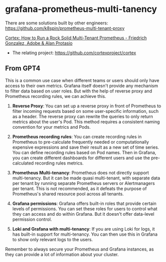 # grafana-prometheus-multi-tanency

There are some solutions built by other engineers: https://github.com/k8spin/prometheus-multi-tenant-proxy

[Cortex: How to Run a Rock Solid Multi-Tenant Prometheus - Friedrich Gonzalez, Adobe & Alan Protasio](https://www.youtube.com/watch?app=desktop&v=Pl5hEoRPLJU)

- The relating project: https://github.com/cortexproject/cortex

## From GPT4

This is a common use case when different teams or users should only have access
to their own metrics. Grafana itself doesn't provide any mechanism to filter
data based on user roles. But with the help of reverse proxy and Prometheus
recording rules, we can achieve this.

1. **Reverse Proxy**: You can set up a reverse proxy in front of Prometheus to
   filter incoming requests based on some user-specific information, such as a
   header. The reverse proxy can rewrite the queries to only return metrics
   about the user's Pod. This method requires a consistent naming convention for
   your metrics and Pods.

2. **Prometheus recording rules**: You can create recording rules in Prometheus
   to pre-calculate frequently needed or computationally expensive expressions
   and save their result as a new set of time series. You can define recording
   rules based on Pod names. Then in Grafana, you can create different
   dashboards for different users and use the pre-calculated recording rules
   metrics.

3. **Prometheus Multi-tenancy**: Prometheus does not directly support
   multi-tenancy. But it can be made quasi multi-tenant, with separate data per
   tenant by running separate Prometheus servers or Alertmanagers per tenant.
   This is not recommended, as it defeats the purpose of Prometheus's shared
   resource pool across all tenants.

4. **Grafana permissions**: Grafana offers built-in roles that provide certain
   levels of permissions. You can set these roles for users to control what they
   can access and do within Grafana. But it doesn't offer data-level permission
   control.

5. **Loki and Grafana with multi-tenancy**: If you are using Loki for logs, it
   has built-in support for multi-tenancy. You can then use this in Grafana to
   show only relevant logs to the users.

Remember to always secure your Prometheus and Grafana instances, as they can
provide a lot of information about your cluster.
